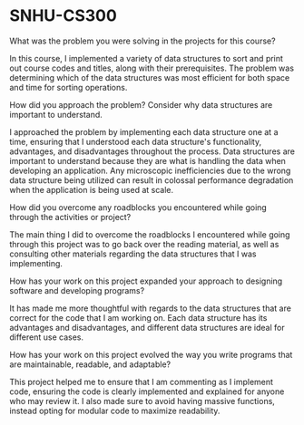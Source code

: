 # SNHU-CS300

What was the problem you were solving in the projects for this course?

In this course, I implemented a variety of data structures to sort and print out course codes and titles, along with their prerequisites. The problem was determining which of the data structures was most efficient for both space and time for sorting operations.

How did you approach the problem? Consider why data structures are important to understand.

I approached the problem by implementing each data structure one at a time, ensuring that I understood each data structure's functionality, advantages, and disadvantages throughout the process. Data structures are important to understand because they are what is handling the data when developing an application. Any microscopic inefficiencies due to the wrong data structure being utilized can result in colossal performance degradation when the application is being used at scale.

How did you overcome any roadblocks you encountered while going through the activities or project?

The main thing I did to overcome the roadblocks I encountered while going through this project was to go back over the reading material, as well as consulting other materials regarding the data structures that I was implementing. 

How has your work on this project expanded your approach to designing software and developing programs?

It has made me more thoughtful with regards to the data structures that are correct for the code that I am working on. Each data structure has its advantages and disadvantages, and different data structures are ideal for different use cases.

How has your work on this project evolved the way you write programs that are maintainable, readable, and adaptable?

This project helped me to ensure that I am commenting as I implement code, ensuring the code is clearly implemented and explained for anyone who may review it. I also made sure to avoid having massive functions, instead opting for modular code to maximize readability.
